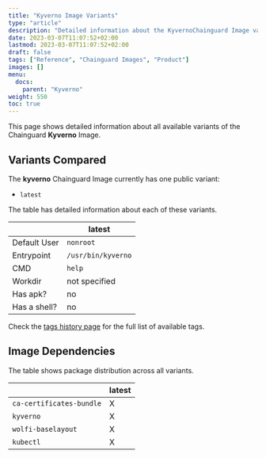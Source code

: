 ```yaml
---
title: "Kyverno Image Variants"
type: "article"
description: "Detailed information about the KyvernoChainguard Image variants"
date: 2023-03-07T11:07:52+02:00
lastmod: 2023-03-07T11:07:52+02:00
draft: false
tags: ["Reference", "Chainguard Images", "Product"]
images: []
menu:
  docs:
    parent: "Kyverno"
weight: 550
toc: true
---
```


This page shows detailed information about all available variants of the Chainguard **Kyverno** Image.

## Variants Compared
The **kyverno** Chainguard Image currently has one public variant: 

- `latest`

The table has detailed information about each of these variants.

|              | latest             |
|--------------|--------------------|
| Default User | `nonroot`          |
| Entrypoint   | `/usr/bin/kyverno` |
| CMD          | `help`             |
| Workdir      | not specified      |
| Has apk?     | no                 |
| Has a shell? | no                 |

Check the [tags history page](/chainguard/chainguard-images/reference/kyverno/tags_history/) for the full list of available tags.
## Image Dependencies
The table shows package distribution across all variants.

|                          | latest |
|--------------------------|--------|
| `ca-certificates-bundle` | X      |
| `kyverno`                | X      |
| `wolfi-baselayout`       | X      |
| `kubectl`                | X      |
